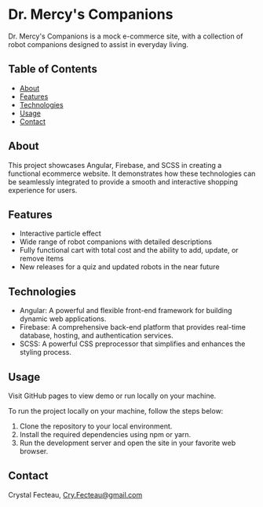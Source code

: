 # Dr. Mercy's Companions

Dr. Mercy's Companions is a mock e-commerce site, with a collection of robot companions designed to assist in everyday living.

## Table of Contents

- [About](#about)
- [Features](#features)
- [Technologies](#technologies)
- [Usage](#usage)
- [Contact](#contact)

## About

This project showcases Angular, Firebase, and SCSS in creating a functional ecommerce website. It demonstrates how these technologies can be seamlessly integrated to provide a smooth and interactive shopping experience for users.

## Features

- Interactive particle effect
- Wide range of robot companions with detailed descriptions
- Fully functional cart with total cost and the ability to add, update, or remove items
- New releases for a quiz and updated robots in the near future

## Technologies

- Angular: A powerful and flexible front-end framework for building dynamic web applications.
- Firebase: A comprehensive back-end platform that provides real-time database, hosting, and authentication services.
- SCSS: A powerful CSS preprocessor that simplifies and enhances the styling process.

## Usage

Visit GitHub pages to view demo or run locally on your machine.

To run the project locally on your machine, follow the steps below:

1. Clone the repository to your local environment.
2. Install the required dependencies using npm or yarn.
3. Run the development server and open the site in your favorite web browser.

## Contact

Crystal Fecteau, Cry.Fecteau@gmail.com